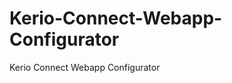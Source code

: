 Kerio-Connect-Webapp-Configurator
=================================

Kerio Connect Webapp Configurator
